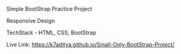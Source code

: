 Simple BootStrap Practice Project

Responsive Design

TechStack - HTML, CSS, BootStrap

Live Link: https://k7aditya.github.io/Small-Only-BootStrap-Project/
